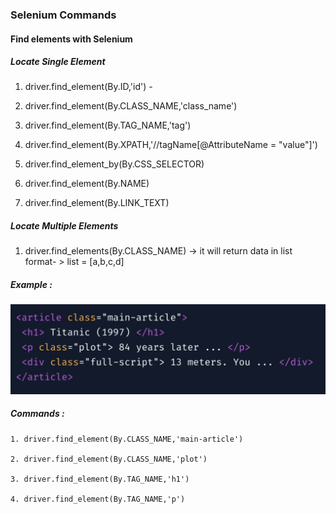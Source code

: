 ### Selenium Commands

#### Find elements with Selenium

##### Locate Single Element
1. driver.find_element(By.ID,'id') - 

2. driver.find_element(By.CLASS_NAME,'class_name')

3. driver.find_element(By.TAG_NAME,'tag')

4. driver.find_element(By.XPATH,'//tagName[@AttributeName = "value"]')

5. driver.find_element_by(By.CSS_SELECTOR)

6. driver.find_element(By.NAME)

7. driver.find_element(By.LINK_TEXT)

##### Locate Multiple Elements
1. driver.find_elements(By.CLASS_NAME) -> it will return data in list format- > list = [a,b,c,d]

##### Example :

![Alt Text](html_example.png)

##### Commands : 
	1. driver.find_element(By.CLASS_NAME,'main-article')
	
	2. driver.find_element(By.CLASS_NAME,'plot')
	
	3. driver.find_element(By.TAG_NAME,'h1')
	
	4. driver.find_element(By.TAG_NAME,'p')
